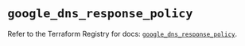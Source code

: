# `google_dns_response_policy`

Refer to the Terraform Registry for docs: [`google_dns_response_policy`](https://registry.terraform.io/providers/hashicorp/google/6.39.0/docs/resources/dns_response_policy).
